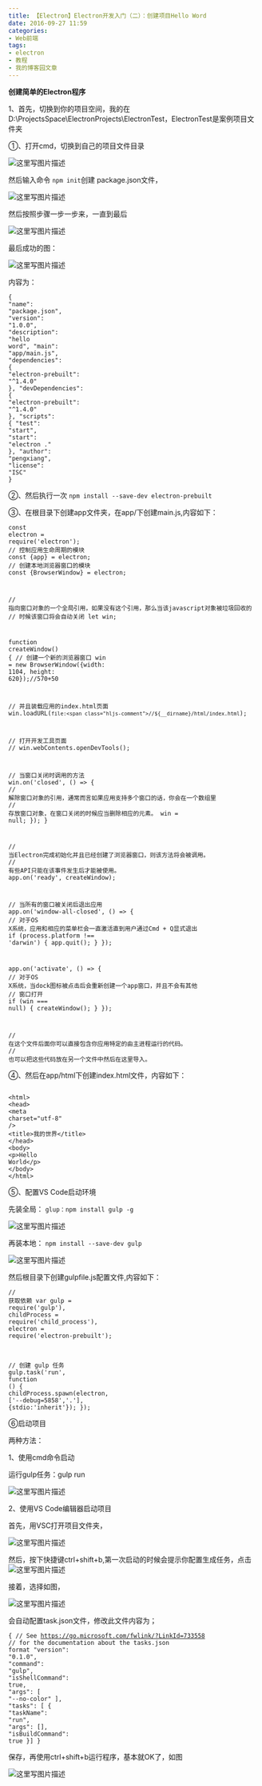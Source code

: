 ```yaml
---
title: 【Electron】Electron开发入门（二）：创建项目Hello Word
date: 2016-09-27 11:59
categories:
- Web前端
tags:
- electron
- 教程
- 我的博客园文章
---
```

<div class="markdown_views">


**创建简单的Electron程序**   

1、首先，切换到你的项目空间，我的在 D:\ProjectsSpace\ElectronProjects\ElectronTest，ElectronTest是案例项目文件夹   

①、打开cmd，切换到自己的项目文件目录   

![这里写图片描述](http://img.blog.csdn.net/20160918163454864)   

然后输入命令  `npm init`创建 package.json文件，   

![这里写图片描述](http://img.blog.csdn.net/20160918164210329)   

然后按照步骤一步一步来，一直到最后   

![这里写图片描述](http://img.blog.csdn.net/20160918164707364)   

最后成功的图：   

![这里写图片描述](http://img.blog.csdn.net/20160927160750854)   

内容为：

<code class=" hljs json">{
  "<span class="hljs-attribute">name</span>": <span class="hljs-value"><span class="hljs-string">"package.json"</span></span>,
  "<span class="hljs-attribute">version</span>": <span class="hljs-value"><span class="hljs-string">"1.0.0"</span></span>,
  "<span class="hljs-attribute">description</span>": <span class="hljs-value"><span class="hljs-string">"hello word"</span></span>,
  "<span class="hljs-attribute">main</span>": <span class="hljs-value"><span class="hljs-string">"app/main.js"</span></span>,
  "<span class="hljs-attribute">dependencies</span>": <span class="hljs-value">{
    "<span class="hljs-attribute">electron-prebuilt</span>": <span class="hljs-value"><span class="hljs-string">"^1.4.0"</span>
  </span>}</span>,
  "<span class="hljs-attribute">devDependencies</span>": <span class="hljs-value">{
    "<span class="hljs-attribute">electron-prebuilt</span>": <span class="hljs-value"><span class="hljs-string">"^1.4.0"</span>
  </span>}</span>,
  "<span class="hljs-attribute">scripts</span>": <span class="hljs-value">{
    "<span class="hljs-attribute">test</span>": <span class="hljs-value"><span class="hljs-string">"start"</span></span>,
    "<span class="hljs-attribute">start</span>": <span class="hljs-value"><span class="hljs-string">"electron ."</span>
  </span>}</span>,
  "<span class="hljs-attribute">author</span>": <span class="hljs-value"><span class="hljs-string">"pengxiang"</span></span>,
  "<span class="hljs-attribute">license</span>": <span class="hljs-value"><span class="hljs-string">"ISC"</span>
</span>}</code>

②、然后执行一次 `npm install --save-dev electron-prebuilt`

③、在根目录下创建app文件夹，在app/下创建main.js,内容如下：

<code class=" hljs php"><span class="hljs-keyword">const</span> electron = <span class="hljs-keyword">require</span>(<span class="hljs-string">'electron'</span>);
<span class="hljs-comment">// 控制应用生命周期的模块</span>
<span class="hljs-keyword">const</span> {app} = electron;
<span class="hljs-comment">// 创建本地浏览器窗口的模块</span>
<span class="hljs-keyword">const</span> {BrowserWindow} = electron;

<span class="hljs-comment">// 指向窗口对象的一个全局引用，如果没有这个引用，那么当该javascript对象被垃圾回收的</span>
<span class="hljs-comment">// 时候该窗口将会自动关闭</span>
let win;

<span class="hljs-function"><span class="hljs-keyword">function</span> <span class="hljs-title">createWindow</span><span class="hljs-params">()</span> {</span>
  <span class="hljs-comment">// 创建一个新的浏览器窗口</span>
  win = <span class="hljs-keyword">new</span> BrowserWindow({width: <span class="hljs-number">1104</span>, height: <span class="hljs-number">620</span>});<span class="hljs-comment">//570+50</span>

  <span class="hljs-comment">// 并且装载应用的index.html页面</span>
  win.loadURL(`file:<span class="hljs-comment">//${__dirname}/html/index.html`);</span>

  <span class="hljs-comment">// 打开开发工具页面</span>
<span class="hljs-comment">//   win.webContents.openDevTools();</span>

  <span class="hljs-comment">// 当窗口关闭时调用的方法</span>
  win.on(<span class="hljs-string">'closed'</span>, () => {
    <span class="hljs-comment">// 解除窗口对象的引用，通常而言如果应用支持多个窗口的话，你会在一个数组里</span>
    <span class="hljs-comment">// 存放窗口对象，在窗口关闭的时候应当删除相应的元素。</span>
    win = <span class="hljs-keyword">null</span>;
  });
}

<span class="hljs-comment">// 当Electron完成初始化并且已经创建了浏览器窗口，则该方法将会被调用。</span>
<span class="hljs-comment">// 有些API只能在该事件发生后才能被使用。</span>
app.on(<span class="hljs-string">'ready'</span>, createWindow);

<span class="hljs-comment">// 当所有的窗口被关闭后退出应用</span>
app.on(<span class="hljs-string">'window-all-closed'</span>, () => {
  <span class="hljs-comment">// 对于OS X系统，应用和相应的菜单栏会一直激活直到用户通过Cmd + Q显式退出</span>
  <span class="hljs-keyword">if</span> (process.platform !== <span class="hljs-string">'darwin'</span>) {
    app.quit();
  }
});

app.on(<span class="hljs-string">'activate'</span>, () => {
  <span class="hljs-comment">// 对于OS X系统，当dock图标被点击后会重新创建一个app窗口，并且不会有其他</span>
  <span class="hljs-comment">// 窗口打开</span>
  <span class="hljs-keyword">if</span> (win === <span class="hljs-keyword">null</span>) {
    createWindow();
  }
});

<span class="hljs-comment">// 在这个文件后面你可以直接包含你应用特定的由主进程运行的代码。</span>
<span class="hljs-comment">// 也可以把这些代码放在另一个文件中然后在这里导入。</span></code>

④、然后在app/html下创建index.html文件，内容如下：

<code class=" hljs xml"><span class="hljs-doctype"><!doctype html></span>
<span class="hljs-tag"><<span class="hljs-title">html</span>></span>
<span class="hljs-tag"><<span class="hljs-title">head</span>></span>
    <span class="hljs-tag"><<span class="hljs-title">meta</span> <span class="hljs-attribute">charset</span>=<span class="hljs-value">"utf-8"</span> /></span> 
    <span class="hljs-tag"><<span class="hljs-title">title</span>></span>我的世界<span class="hljs-tag"></<span class="hljs-title">title</span>></span>
<span class="hljs-tag"></<span class="hljs-title">head</span>></span>
<span class="hljs-tag"><<span class="hljs-title">body</span>></span>
    <span class="hljs-tag"><<span class="hljs-title">p</span>></span>Hello World<span class="hljs-tag"></<span class="hljs-title">p</span>></span>
<span class="hljs-tag"></<span class="hljs-title">body</span>></span>
<span class="hljs-tag"></<span class="hljs-title">html</span>></span></code>

⑤、配置VS Code启动环境   

先装全局： `glup：npm install gulp -g`   

![这里写图片描述](http://img.blog.csdn.net/20160927154611356)

再装本地： `npm install --save-dev gulp`   

![这里写图片描述](http://img.blog.csdn.net/20160927154625075)

然后根目录下创建gulpfile.js配置文件,内容如下：

<code class=" hljs javascript"><span class="hljs-comment">// 获取依赖</span>
<span class="hljs-keyword">var</span> gulp = <span class="hljs-built_in">require</span>(<span class="hljs-string">'gulp'</span>),
    childProcess = <span class="hljs-built_in">require</span>(<span class="hljs-string">'child_process'</span>),
    electron = <span class="hljs-built_in">require</span>(<span class="hljs-string">'electron-prebuilt'</span>);

<span class="hljs-comment">// 创建 gulp 任务</span>
gulp.task(<span class="hljs-string">'run'</span>, <span class="hljs-function"><span class="hljs-keyword">function</span> <span class="hljs-params">()</span> {</span>
    childProcess.spawn(electron, [<span class="hljs-string">'--debug=5858'</span>,<span class="hljs-string">'.'</span>], {stdio:<span class="hljs-string">'inherit'</span>});
});</code>

⑥启动项目   

两种方法：   

1、使用cmd命令启动   

运行gulp任务：gulp run   

![这里写图片描述](http://img.blog.csdn.net/20160927155313031)

2、使用VS Code编辑器启动项目   

首先，用VSC打开项目文件夹，   

![这里写图片描述](http://img.blog.csdn.net/20160927155457157)   

然后，按下快捷键ctrl+shift+b,第一次启动的时候会提示你配置生成任务，点击![这里写图片描述](http://img.blog.csdn.net/20160927155826330)   

接着，选择如图，   

![这里写图片描述](http://img.blog.csdn.net/20160927155913872)   

会自动配置task.json文件，修改此文件内容为；

<code class=" hljs cs">{
    <span class="hljs-comment">// See https://go.microsoft.com/fwlink/?LinkId=733558</span>
    <span class="hljs-comment">// for the documentation about the tasks.json format</span>
    <span class="hljs-string">"version"</span>: <span class="hljs-string">"0.1.0"</span>,
    <span class="hljs-string">"command"</span>: <span class="hljs-string">"gulp"</span>,
    <span class="hljs-string">"isShellCommand"</span>: <span class="hljs-keyword">true</span>,
    <span class="hljs-string">"args"</span>: [
        <span class="hljs-string">"--no-color"</span>
    ],
    <span class="hljs-string">"tasks"</span>: [ { 
      <span class="hljs-string">"taskName"</span>: <span class="hljs-string">"run"</span>, 
      <span class="hljs-string">"args"</span>: [], 
      <span class="hljs-string">"isBuildCommand"</span>: <span class="hljs-keyword">true</span> 
    }]
}</code>

保存，再使用ctrl+shift+b运行程序，基本就OK了，如图   

![这里写图片描述](http://img.blog.csdn.net/20160927161137305)

</div>